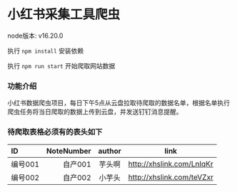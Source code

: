 # 小红书采集工具爬虫

node版本: v16.20.0

执行 `npm install` 安装依赖

执行 `npm run start` 开始爬取网站数据

### 功能介绍

小红书数据爬虫项目，每日下午5点从云盘拉取待爬取的数据名单，根据名单执行爬虫任务将当日爬取的数据上传到云盘，并发送钉钉消息提醒。


### 待爬取表格必须有的表头如下

| ID    | NoteNumber | author |           link            |
|:------|-----------:|:------:|:-------------------------:|
| 编号001 |      自产001 |  芋头啊   | http://xhslink.com/LnIqKr |
| 编号002 |      自产002 |  小芋头   | http://xhslink.com/teVZxr |
